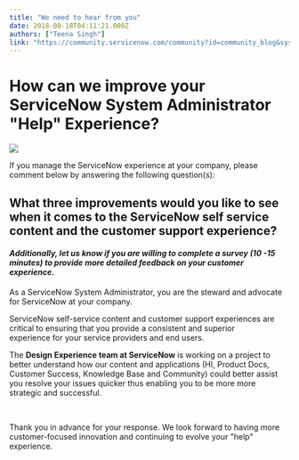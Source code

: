 ```yaml
---
title: "We need to hear from you"
date: 2018-08-18T04:11:21.000Z
authors: ["Teena Singh"]
link: "https://community.servicenow.com/community?id=community_blog&sys_id=76229364dbccaf8054250b55ca961965"
---
```

<h1>How can we improve your ServiceNow System Administrator &#34;Help&#34; Experience?</h1>
<p><img style="max-width: 100%; max-height: 480px;" src="ef483a60db84af8054250b55ca96190b.iix" /></p>
<p>If you manage the ServiceNow experience at your company, please comment below by answering the following question(s): </p>
<h2><strong>What three improvements would you like to see when it comes to the ServiceNow self service content and the customer support experience? </strong></h2>
<h4><em><strong>Additionally, let us know if you are willing to complete a survey (10 -15 minutes) to provide more detailed feedback on your customer experience. </strong></em></h4>
<p>As a ServiceNow System Administrator, you are the steward and advocate for ServiceNow at your company.</p>
<p>ServiceNow self-service content and customer support experiences are critical to ensuring that you provide a consistent and superior experience for your service providers and end users. </p>
<p>The <strong>Design Experience team at ServiceNow</strong> is working on a project to better understand how our content and applications (HI, Product Docs, Customer Success, Knowledge Base and Community) could better assist you resolve your issues quicker thus enabling you to be more more strategic and successful. </p>
<p> </p>
<p>Thank you in advance for your response. We look forward to having more customer-focused innovation and continuing to evolve your &#34;help&#34; experience. </p>
